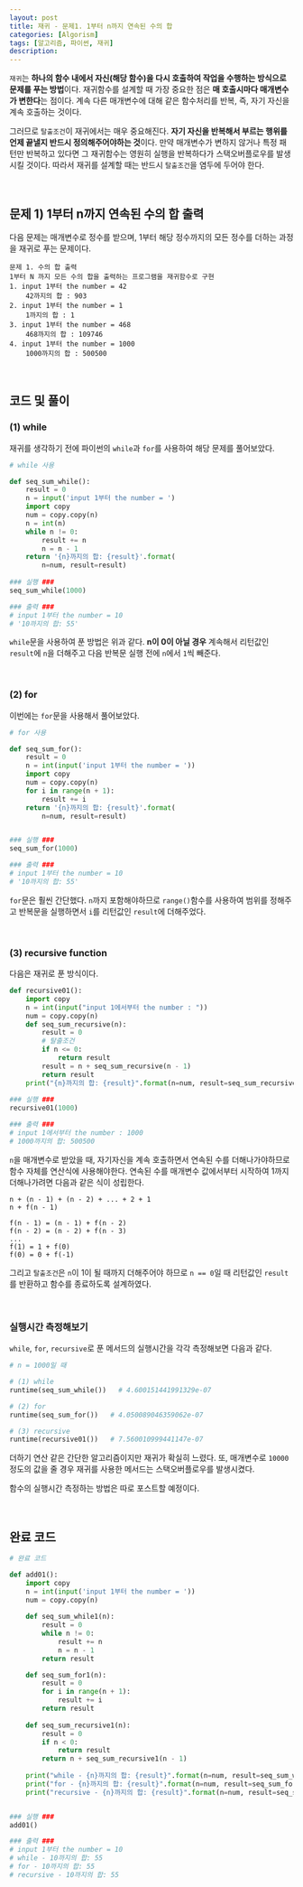 ```yaml
---
layout: post
title: 재귀 - 문제1. 1부터 n까지 연속된 수의 합
categories: [Algorism]
tags: [알고리즘, 파이썬, 재귀]
description: 
---
```


`재귀`는 **하나의 함수 내에서 자신(해당 함수)을 다시 호출하여 작업을 수행하는 방식으로 문제를 푸는 방법**이다. 재귀함수를 설계할 때 가장 중요한 점은 **매 호출시마다 매개변수가 변한다**는 점이다. 계속 다른 매개변수에 대해 같은 함수처리를 반복, 즉, 자기 자신을 계속 호출하는 것이다. 

그러므로 `탈출조건`이 재귀에서는 매우 중요해진다. **자기 자신을 반복해서 부르는 행위를 언제 끝낼지 반드시 정의해주어야하는 것**이다. 만약 매개변수가 변하지 않거나 특정 패턴만 반복하고 있다면 그 재귀함수는 영원히 실행을 반복하다가 스택오버플로우를 발생시킬 것이다. 따라서 재귀를 설계할 때는 반드시 `탈출조건`을 염두에 두어야 한다.

<br>

## 문제 1) 1부터 n까지 연속된 수의 합 출력

다음 문제는 매개변수로 정수를 받으며, 1부터 해당 정수까지의 모든 정수를 더하는 과정을 재귀로 푸는 문제이다.

```
문제 1. 수의 합 출력
1부터 N 까지 모든 수의 합을 출력하는 프로그램을 재귀함수로 구현
1. input 1부터 the number = 42 
    42까지의 합 : 903
2. input 1부터 the number = 1
    1까지의 합 : 1
3. input 1부터 the number = 468 
    468까지의 합 : 109746
4. input 1부터 the number = 1000 
    1000까지의 합 : 500500
```

<br>


## 코드 및 풀이

### (1) while

재귀를 생각하기 전에 파이썬의 `while`과 `for`를 사용하여 해당 문제를 풀어보았다.

```python
# while 사용

def seq_sum_while():
    result = 0
    n = input('input 1부터 the number = ')
    import copy
    num = copy.copy(n)
    n = int(n)
    while n != 0:
        result += n
        n = n - 1
    return '{n}까지의 합: {result}'.format(
        n=num, result=result)
   
### 실행 ###     
seq_sum_while(1000)

### 출력 ###
# input 1부터 the number = 10
# '10까지의 합: 55'
```

`while`문을 사용하여 푼 방법은 위과 같다. **n이 0이 아닐 경우** 계속해서 리턴값인 `result`에 `n`을 더해주고 다음 반복문 실행 전에 `n`에서 `1`씩 빼준다. 

<br>

### (2) for

이번에는 `for`문을 사용해서 풀어보았다. 

```python
# for 사용

def seq_sum_for():
    result = 0
    n = int(input('input 1부터 the number = '))
    import copy
    num = copy.copy(n)
    for i in range(n + 1):
        result += i
    return '{n}까지의 합: {result}'.format(
        n=num, result=result)


### 실행 ###
seq_sum_for(1000)

### 출력 ###
# input 1부터 the number = 10
# '10까지의 합: 55'
```

`for`문은 훨씬 간단했다. `n`까지 포함해야하므로 `range()`함수를 사용하여 범위를 정해주고 반복문을 실행하면서 `i`를 리턴값인 `result`에 더해주었다. 

<br>

### (3) recursive function

다음은 재귀로 푼 방식이다. 

```python
def recursive01():
    import copy
    n = int(input("input 1에서부터 the number : "))
    num = copy.copy(n)
    def seq_sum_recursive(n):
        result = 0
        # 탈출조건
        if n <= 0:
            return result
        result = n + seq_sum_recursive(n - 1)
        return result
    print("{n}까지의 합: {result}".format(n=num, result=seq_sum_recursive(n)))
    
### 실행 ###
recursive01(1000)

### 출력 ###
# input 1에서부터 the number : 1000
# 1000까지의 합: 500500
```

`n`을 매개변수로 받았을 때, 자기자신을 계속 호출하면서 연속된 수를 더해나가야하므로 함수 자체를 연산식에 사용해야한다. 연속된 수를 매개변수 값에서부터 시작하여 1까지 더해나가려면 다음과 같은 식이 성립한다.

```
n + (n - 1) + (n - 2) + ... + 2 + 1
n + f(n - 1)

f(n - 1) = (n - 1) + f(n - 2)
f(n - 2) = (n - 2) + f(n - 3)
...
f(1) = 1 + f(0)
f(0) = 0 + f(-1)
``` 

그리고 `탈출조건`은 `n`이 1이 될 때까지 더해주어야 하므로 `n == 0`일 때 리턴값인 `result`를 반환하고 함수를 종료하도록 설계하였다. 

<br>

### 실행시간 측정해보기

`while`, `for`, `recursive`로 푼 메서드의 실행시간을 각각 측정해보면 다음과 같다.

```python
# n = 1000일 때 

# (1) while
runtime(seq_sum_while())   # 4.600151441991329e-07

# (2) for
runtime(seq_sum_for())   # 4.050089046359062e-07 

# (3) recursive
runtime(recursive01())   # 7.560010999441147e-07
```

더하기 연산 같은 간단한 알고리즘이지만 재귀가 확실히 느렸다. 또, 매개변수로 `10000` 정도의 값을 줄 경우 재귀를 사용한 메서드는 스택오버플로우를 발생시켰다. 

함수의 실행시간 측정하는 방법은 따로 포스트할 예정이다.

<br>

## 완료 코드

```python
# 완료 코드 

def add01():
    import copy
    n = int(input('input 1부터 the number = '))
    num = copy.copy(n)
    
    def seq_sum_while1(n):
        result = 0
        while n != 0:
            result += n
            n = n - 1
        return result

    def seq_sum_for1(n):
        result = 0
        for i in range(n + 1):
            result += i
        return result
        
    def seq_sum_recursive1(n):
        result = 0
        if n < 0:
            return result
        return n + seq_sum_recursive1(n - 1)
    
    print("while - {n}까지의 합: {result}".format(n=num, result=seq_sum_while1(n)))
    print("for - {n}까지의 합: {result}".format(n=num, result=seq_sum_for1(n)))
    print("recursive - {n}까지의 합: {result}".format(n=num, result=seq_sum_recursive1(n)))


### 실행 ###
add01()

### 출력 ###
# input 1부터 the number = 10
# while - 10까지의 합: 55
# for - 10까지의 합: 55
# recursive - 10까지의 합: 55
```

<br>
